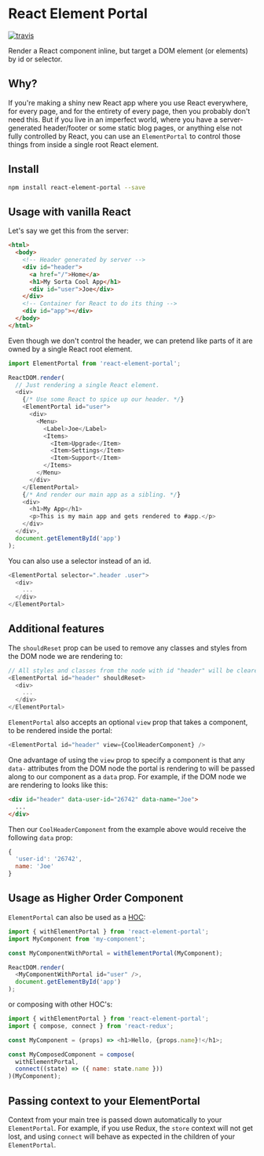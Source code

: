 # React Element Portal

[![travis](https://travis-ci.org/zapier/react-element-portal.svg?branch=master)](https://travis-ci.org/zapier/react-element-portal)

Render a React component inline, but target a DOM element (or elements) by id or selector.

## Why?

If you're making a shiny new React app where you use React everywhere, for every page, and for the entirety of every page, then you probably don't need this. But if you live in an imperfect world, where you have a server-generated header/footer or some static blog pages, or anything else not fully controlled by React, you can use an `ElementPortal` to control those things from inside a single root React element.

## Install

```bash
npm install react-element-portal --save
```

## Usage with vanilla React

Let's say we get this from the server:

```html
<html>
  <body>
    <!-- Header generated by server -->
    <div id="header">
      <a href="/">Home</a>
      <h1>My Sorta Cool App</h1>
      <div id="user">Joe</div>
    </div>
    <!-- Container for React to do its thing -->
    <div id="app"></div>
  </body>
</html>
```

Even though we don't control the header, we can pretend like parts of it are owned by a single React root element.

```js
import ElementPortal from 'react-element-portal';

ReactDOM.render(
  // Just rendering a single React element.
  <div>
    {/* Use some React to spice up our header. */}
    <ElementPortal id="user">
      <div>
        <Menu>
          <Label>Joe</Label>
          <Items>
            <Item>Upgrade</Item>
            <Item>Settings</Item>
            <Item>Support</Item>
          </Items>
        </Menu>
      </div>
    </ElementPortal>
    {/* And render our main app as a sibling. */}
    <div>
      <h1>My App</h1>
      <p>This is my main app and gets rendered to #app.</p>
    </div>
  </div>,
  document.getElementById('app')
);
```

You can also use a selector instead of an id.

```js
<ElementPortal selector=".header .user">
  <div>
    ...
  </div>
</ElementPortal>
```

## Additional features
The `shouldReset` prop can be used to remove any classes and styles from the DOM node we are rendering to:

```js
// All styles and classes from the node with id "header" will be cleared
<ElementPortal id="header" shouldReset>
  <div>
    ...
  </div>
</ElementPortal>
```

`ElementPortal` also accepts an optional `view` prop that takes a component, to be rendered inside the portal:

```js
<ElementPortal id="header" view={CoolHeaderComponent} />
```

One advantage of using the `view` prop to specify a component is that any `data-` attributes from the DOM node the portal is rendering to will be passed along to our component as a `data` prop.
For example, if the DOM node we are rendering to looks like this:

```html
<div id="header" data-user-id="26742" data-name="Joe">
  ...
</div>
```

Then our `CoolHeaderComponent` from the example above would receive the following `data` prop:

```js
{
  'user-id': '26742',
  name: 'Joe'
}
```

## Usage as Higher Order Component
`ElementPortal` can also be used as a [HOC](https://facebook.github.io/react/docs/higher-order-components.html):

```js
import { withElementPortal } from 'react-element-portal';
import MyComponent from 'my-component';

const MyComponentWithPortal = withElementPortal(MyComponent);

ReactDOM.render(
  <MyComponentWithPortal id="user" />,
  document.getElementById('app')
);
```

or composing with other HOC's:

```js
import { withElementPortal } from 'react-element-portal';
import { compose, connect } from 'react-redux';

const MyComponent = (props) => <h1>Hello, {props.name}!</h1>;

const MyComposedComponent = compose(
  withElementPortal,
  connect((state) => ({ name: state.name }))
)(MyComponent);
```

## Passing context to your ElementPortal
Context from your main tree is passed down automatically to your `ElementPortal`. For example, if you use Redux, the `store` context will not get lost, and using `connect` will behave as expected in the children of your `ElementPortal`.

